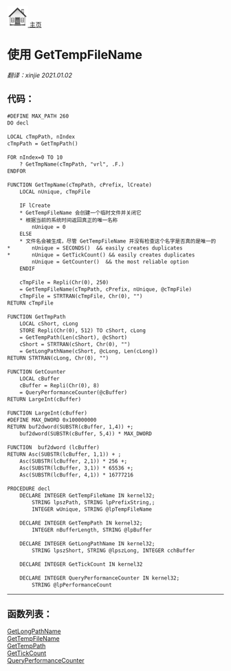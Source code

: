 [<img src="../images/home.png"> 主页 ](https://github.com/VFP9/Win32API)  

# 使用 GetTempFileName
_翻译：xinjie  2021.01.02_

## 代码：
```foxpro  
#DEFINE MAX_PATH 260
DO decl

LOCAL cTmpPath, nIndex
cTmpPath = GetTmpPath()

FOR nIndex=0 TO 10
	? GetTmpName(cTmpPath, "vrl", .F.)
ENDFOR

FUNCTION GetTmpName(cTmpPath, cPrefix, lCreate)
	LOCAL nUnique, cTmpFile

	IF lCreate
	* GetTempFileName 会创建一个临时文件并关闭它
	* 根据当前的系统时间返回真正的唯一名称
		nUnique = 0
	ELSE
	* 文件名会被生成，尽管 GetTempFileName 并没有检查这个名字是否真的是唯一的
*		nUnique = SECONDS()  && easily creates duplicates
*		nUnique = GetTickCount() && easily creates duplicates
		nUnique = GetCounter()  && the most reliable option
	ENDIF

	cTmpFile = Repli(Chr(0), 250)
	= GetTempFileName(cTmpPath, cPrefix, nUnique, @cTmpFile)
	cTmpFile = STRTRAN(cTmpFile, Chr(0), "")
RETURN cTmpFile

FUNCTION GetTmpPath
	LOCAL cShort, cLong
	STORE Repli(Chr(0), 512) TO cShort, cLong
	= GetTempPath(Len(cShort), @cShort)
	cShort = STRTRAN(cShort, Chr(0), "")
	= GetLongPathName(cShort, @cLong, Len(cLong))
RETURN STRTRAN(cLong, Chr(0), "")

FUNCTION GetCounter
	LOCAL cBuffer
	cBuffer = Repli(Chr(0), 8)
	= QueryPerformanceCounter(@cBuffer)
RETURN LargeInt(cBuffer)

FUNCTION LargeInt(cBuffer)
#DEFINE MAX_DWORD 0x100000000
RETURN buf2dword(SUBSTR(cBuffer, 1,4)) +;
	buf2dword(SUBSTR(cBuffer, 5,4)) * MAX_DWORD

FUNCTION  buf2dword (lcBuffer)
RETURN Asc(SUBSTR(lcBuffer, 1,1)) + ;
	Asc(SUBSTR(lcBuffer, 2,1)) * 256 +;
	Asc(SUBSTR(lcBuffer, 3,1)) * 65536 +;
	Asc(SUBSTR(lcBuffer, 4,1)) * 16777216

PROCEDURE decl
	DECLARE INTEGER GetTempFileName IN kernel32;
		STRING lpszPath, STRING lpPrefixString,;
		INTEGER wUnique, STRING @lpTempFileName

	DECLARE INTEGER GetTempPath IN kernel32;
		INTEGER nBufferLength, STRING @lpBuffer

	DECLARE INTEGER GetLongPathName IN kernel32;
	    STRING lpszShort, STRING @lpszLong, INTEGER cchBuffer

	DECLARE INTEGER GetTickCount IN kernel32

	DECLARE INTEGER QueryPerformanceCounter IN kernel32;
	    STRING @lpPerformanceCount  
```  
***  


## 函数列表：
[GetLongPathName](../libraries/kernel32/GetLongPathName.md)  
[GetTempFileName](../libraries/kernel32/GetTempFileName.md)  
[GetTempPath](../libraries/kernel32/GetTempPath.md)  
[GetTickCount](../libraries/kernel32/GetTickCount.md)  
[QueryPerformanceCounter](../libraries/kernel32/QueryPerformanceCounter.md)  
